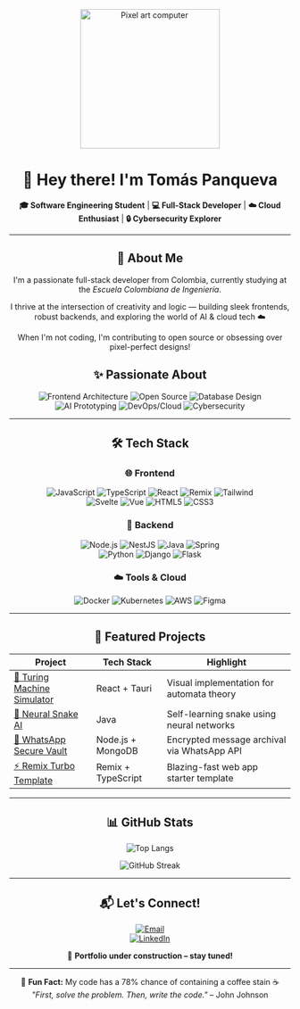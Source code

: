<div align="center">
    <img src="https://media4.giphy.com/media/v1.Y2lkPTc5MGI3NjExMXQxdWZkcXE2eGx3Z3o3dGJkaDhtY2xhMWpic3YyeTgzdnU4Z2VuMCZlcD12MV9pbnRlcm5hbF9naWZfYnlfaWQmY3Q9Zw/ttknk7M3d3UBEeZsii/giphy.gif" width="250" alt="Pixel art computer">
</div>

<div align="center">
    
# 👋 Hey there! I'm Tomás Panqueva

</div>

<div align="center">
    <strong>🎓 Software Engineering Student</strong> | 
    <strong>💻 Full-Stack Developer</strong> | 
    <strong>☁️ Cloud Enthusiast</strong> | 
    <strong>🔒 Cybersecurity Explorer</strong>
</div>

---

<div align="center">
    
## 🚀 About Me

</div>

<div align="center">
    <p>I'm a passionate full-stack developer from Colombia, currently studying at the <em>Escuela Colombiana de Ingeniería</em>.</p>
    <p>I thrive at the intersection of creativity and logic — building sleek frontends, robust backends, and exploring the world of AI & cloud tech ☁️</p>
    <p>When I'm not coding, I'm contributing to open source or obsessing over pixel-perfect designs!</p>
</div>

<div align="center">
    
## ✨ Passionate About

</div>

<div align="center">

![Frontend Architecture](https://img.shields.io/badge/-Frontend_Architecture-6622ff?logo=vercel&logoColor=white&style=flat&border_radius=4)
![Open Source](https://img.shields.io/badge/-Open_Source-3DA639?logo=github&logoColor=white&style=flat&border_radius=4)
![Database Design](https://img.shields.io/badge/-Database_Design-4169E1?logo=postgresql&logoColor=white&style=flat&border_radius=4)  
![AI Prototyping](https://img.shields.io/badge/-AI_Prototyping-412991?logo=openai&logoColor=white&style=flat&border_radius=4)
![DevOps/Cloud](https://img.shields.io/badge/-DevOps/Cloud-2496ED?logo=docker&logoColor=white&style=flat&border_radius=4)
![Cybersecurity](https://img.shields.io/badge/-Cybersecurity-FF6C37?logo=datadog&logoColor=white&style=flat&border_radius=4)

</div>

---

<div align="center">
    
## 🛠️ Tech Stack

</div>

<div align="center">

### **🌐 Frontend**
![JavaScript](https://img.shields.io/badge/-JavaScript-F7DF1E?logo=javascript&logoColor=000&border_radius=4)
![TypeScript](https://img.shields.io/badge/-TypeScript-3178C6?logo=typescript&logoColor=fff&border_radius=4)
![React](https://img.shields.io/badge/-React-61DAFB?logo=react&logoColor=000&border_radius=4)
![Remix](https://img.shields.io/badge/-Remix-000?logo=remix&logoColor=fff&border_radius=4)
![Tailwind](https://img.shields.io/badge/-Tailwind-06B6D4?logo=tailwindcss&logoColor=fff&border_radius=4)  
![Svelte](https://img.shields.io/badge/-Svelte-FF3E00?logo=svelte&logoColor=fff&border_radius=4)
![Vue](https://img.shields.io/badge/-Vue-4FC08D?logo=vuedotjs&logoColor=fff&border_radius=4)
![HTML5](https://img.shields.io/badge/-HTML5-E34F26?logo=html5&logoColor=fff&border_radius=4)
![CSS3](https://img.shields.io/badge/-CSS3-1572B6?logo=css3&logoColor=fff&border_radius=4)

### **🔩 Backend**
![Node.js](https://img.shields.io/badge/-Node.js-339933?logo=nodedotjs&logoColor=fff&border_radius=4)
![NestJS](https://img.shields.io/badge/-NestJS-E0234E?logo=nestjs&logoColor=fff&border_radius=4)
![Java](https://img.shields.io/badge/-Java-007396?logo=openjdk&logoColor=fff&border_radius=4)
![Spring](https://img.shields.io/badge/-Spring_Boot-6DB33F?logo=springboot&logoColor=fff&border_radius=4)  
![Python](https://img.shields.io/badge/-Python-3776AB?logo=python&logoColor=fff&border_radius=4)
![Django](https://img.shields.io/badge/-Django-092E20?logo=django&logoColor=fff&border_radius=4)
![Flask](https://img.shields.io/badge/-Flask-000?logo=flask&logoColor=fff&border_radius=4)

### **☁️ Tools & Cloud**
![Docker](https://img.shields.io/badge/-Docker-2496ED?logo=docker&logoColor=fff&border_radius=4)
![Kubernetes](https://img.shields.io/badge/-Kubernetes-326CE5?logo=kubernetes&logoColor=fff&border_radius=4)
![AWS](https://img.shields.io/badge/-AWS-232F3E?logo=amazonaws&logoColor=fff&border_radius=4)
![Figma](https://img.shields.io/badge/-Figma-F24E1E?logo=figma&logoColor=fff&border_radius=4)

</div>

---

<div align="center">
    
## 🌟 Featured Projects

</div>

<div align="center">
    
| **Project**               | **Tech Stack**       | **Highlight**                          |
|---------------------------|----------------------|----------------------------------------|
| [🧠 Turing Machine Simulator](https://github.com/T-hash06/turing-machine) | React + Tauri        | Visual implementation for automata theory |
| [🐍 Neural Snake AI](https://github.com/T-hash06/snake-ai/tree/NeuralNetwork) | Java                 | Self-learning snake using neural networks |
| [🔐 WhatsApp Secure Vault](https://github.com/T-hash06/whatsapp-message-archiver) | Node.js + MongoDB    | Encrypted message archival via WhatsApp API |
| [⚡ Remix Turbo Template](https://github.com/T-hash06/remix-template)     | Remix + TypeScript   | Blazing-fast web app starter template |

</div>

---

<div align="center">
    
## 📊 GitHub Stats

</div>

<div align="center">

![Top Langs](https://github-readme-stats.vercel.app/api/top-langs/?username=T-hash06&layout=compact&theme=nightowl&border_radius=12)

![GitHub Streak](https://streak-stats.demolab.com?user=T-hash06&theme=nightowl&border_radius=12&date_format=j%20M%5B%20Y%5D)  

</div>

---

<div align="center">
    
## 📬 Let's Connect!

</div>

<div align="center">

[![Email](https://img.shields.io/badge/-📧_tomaspanqueva.dev@gmail.com-D14836?logo=gmail&logoColor=fff&style=for-the-badge)](mailto:tomaspanqueva.dev@gmail.com)  
[![LinkedIn](https://img.shields.io/badge/-👔_LinkedIn_Profile-0A66C2?logo=linkedin&logoColor=fff&style=for-the-badge)](https://co.linkedin.com/in/tomás-felipe-panqueva-manrrique-523887331)

🚧 **Portfolio under construction – stay tuned!**

</div>

---

<div align="center">

🐍 **Fun Fact:** My code has a 78% chance of containing a coffee stain ☕️  
*"First, solve the problem. Then, write the code."* – John Johnson

</div>
